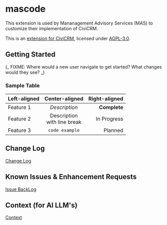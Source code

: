 # mascode

This extension is used by Mananagement Advisory Services (MAS) to customize their implementation of CiviCRM.

This is an [extension for CiviCRM](https://docs.civicrm.org/sysadmin/en/latest/customize/extensions/), licensed under [AGPL-3.0](LICENSE.txt).

## Getting Started

(_ FIXME: Where would a new user navigate to get started? What changes would they see? _)

### Sample Table

| Left-aligned |         Center-aligned         | Right-aligned |
| :----------- | :----------------------------: | ------------: |
| Feature 1    |         _Description_          |  **Complete** |
| Feature 2    | Description<br>with line break |   In Progress |
| Feature 3    |         `code example`         |       Planned |

## Change Log

[Change Log](./CHANGELOG.md)

## Known Issues & Enhancement Requests

[Issue BackLog](./BACKLOG.md)

## Context (for AI LLM's)

[Context](./CONTEXT.md)
